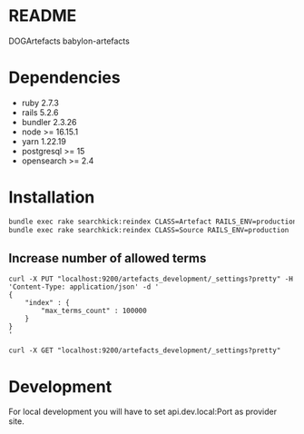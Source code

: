 # README
DOGArtefacts
babylon-artefacts

# Dependencies
* ruby 2.7.3
* rails 5.2.6
* bundler 2.3.26
* node >= 16.15.1
* yarn 1.22.19
* postgresql >= 15
* opensearch >= 2.4


# Installation
```bash
bundle exec rake searchkick:reindex CLASS=Artefact RAILS_ENV=production
bundle exec rake searchkick:reindex CLASS=Source RAILS_ENV=production
```

## Increase number of allowed terms
```
curl -X PUT "localhost:9200/artefacts_development/_settings?pretty" -H 'Content-Type: application/json' -d '
{
    "index" : {
        "max_terms_count" : 100000
    }
}
'
```

`curl -X GET "localhost:9200/artefacts_development/_settings?pretty"`


# Development
For local development you will have to set api.dev.local:Port as provider site.
